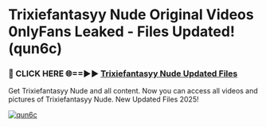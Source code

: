 # Trixiefantasyy Nude Original Videos 0nlyFans Leaked - Files Updated! (qun6c)

<h3>🔴 CLICK HERE 🌐==►► <a href="https://tinyurl.com/4mcuefdz" rel="nofollow">Trixiefantasyy Nude Updated Files</a></h3>

Get Trixiefantasyy Nude and all content. Now you can access all videos and pictures of Trixiefantasyy Nude. New Updated Files 2025!

[![qun6c](https://i.imgur.com/StAQSOY.gif)](https://tinyurl.com/4mcuefdz)
